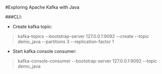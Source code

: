 #Exploring Apache Kafka with Java

###CLI:
- Create kafka topic: 
>kafka-topics --bootstrap-server 127.0.0.1:9092 --create --topic demo_java --partitions 3 --replication-factor 1

- Start kafka console consumer:
>kafka-console-consumer --bootstrap-server 127.0.0.1:9092 --topic demo_java